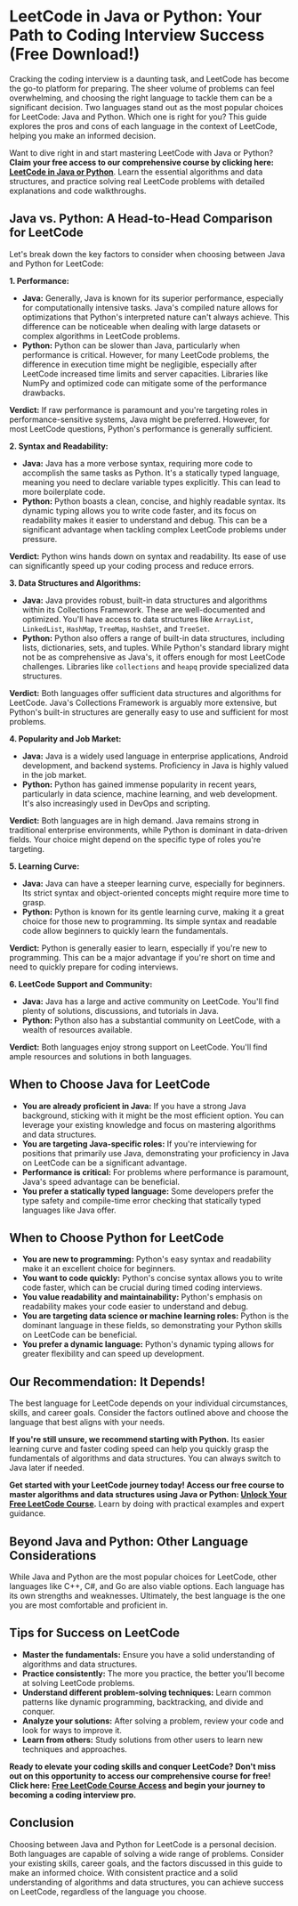 # LeetCode in Java or Python: Your Path to Coding Interview Success (Free Download!)

Cracking the coding interview is a daunting task, and LeetCode has become the go-to platform for preparing.  The sheer volume of problems can feel overwhelming, and choosing the right language to tackle them can be a significant decision. Two languages stand out as the most popular choices for LeetCode: Java and Python. Which one is right for you? This guide explores the pros and cons of each language in the context of LeetCode, helping you make an informed decision.

Want to dive right in and start mastering LeetCode with Java or Python? **Claim your free access to our comprehensive course by clicking here: [LeetCode in Java or Python](https://udemywork.com/leetcode-java-or-python)**. Learn the essential algorithms and data structures, and practice solving real LeetCode problems with detailed explanations and code walkthroughs.

## Java vs. Python: A Head-to-Head Comparison for LeetCode

Let's break down the key factors to consider when choosing between Java and Python for LeetCode:

**1. Performance:**

*   **Java:** Generally, Java is known for its superior performance, especially for computationally intensive tasks. Java's compiled nature allows for optimizations that Python's interpreted nature can't always achieve. This difference can be noticeable when dealing with large datasets or complex algorithms in LeetCode problems.
*   **Python:** Python can be slower than Java, particularly when performance is critical. However, for many LeetCode problems, the difference in execution time might be negligible, especially after LeetCode increased time limits and server capacities.  Libraries like NumPy and optimized code can mitigate some of the performance drawbacks.

**Verdict:** If raw performance is paramount and you're targeting roles in performance-sensitive systems, Java might be preferred. However, for most LeetCode questions, Python's performance is generally sufficient.

**2. Syntax and Readability:**

*   **Java:** Java has a more verbose syntax, requiring more code to accomplish the same tasks as Python. It's a statically typed language, meaning you need to declare variable types explicitly. This can lead to more boilerplate code.
*   **Python:** Python boasts a clean, concise, and highly readable syntax. Its dynamic typing allows you to write code faster, and its focus on readability makes it easier to understand and debug. This can be a significant advantage when tackling complex LeetCode problems under pressure.

**Verdict:** Python wins hands down on syntax and readability. Its ease of use can significantly speed up your coding process and reduce errors.

**3. Data Structures and Algorithms:**

*   **Java:** Java provides robust, built-in data structures and algorithms within its Collections Framework. These are well-documented and optimized. You'll have access to data structures like `ArrayList`, `LinkedList`, `HashMap`, `TreeMap`, `HashSet`, and `TreeSet`.
*   **Python:** Python also offers a range of built-in data structures, including lists, dictionaries, sets, and tuples.  While Python's standard library might not be as comprehensive as Java's, it offers enough for most LeetCode challenges. Libraries like `collections` and `heapq` provide specialized data structures.

**Verdict:** Both languages offer sufficient data structures and algorithms for LeetCode. Java's Collections Framework is arguably more extensive, but Python's built-in structures are generally easy to use and sufficient for most problems.

**4. Popularity and Job Market:**

*   **Java:** Java is a widely used language in enterprise applications, Android development, and backend systems. Proficiency in Java is highly valued in the job market.
*   **Python:** Python has gained immense popularity in recent years, particularly in data science, machine learning, and web development. It's also increasingly used in DevOps and scripting.

**Verdict:** Both languages are in high demand. Java remains strong in traditional enterprise environments, while Python is dominant in data-driven fields. Your choice might depend on the specific type of roles you're targeting.

**5. Learning Curve:**

*   **Java:** Java can have a steeper learning curve, especially for beginners. Its strict syntax and object-oriented concepts might require more time to grasp.
*   **Python:** Python is known for its gentle learning curve, making it a great choice for those new to programming. Its simple syntax and readable code allow beginners to quickly learn the fundamentals.

**Verdict:** Python is generally easier to learn, especially if you're new to programming. This can be a major advantage if you're short on time and need to quickly prepare for coding interviews.

**6. LeetCode Support and Community:**

*   **Java:** Java has a large and active community on LeetCode. You'll find plenty of solutions, discussions, and tutorials in Java.
*   **Python:** Python also has a substantial community on LeetCode, with a wealth of resources available.

**Verdict:** Both languages enjoy strong support on LeetCode. You'll find ample resources and solutions in both languages.

## When to Choose Java for LeetCode

*   **You are already proficient in Java:** If you have a strong Java background, sticking with it might be the most efficient option. You can leverage your existing knowledge and focus on mastering algorithms and data structures.
*   **You are targeting Java-specific roles:** If you're interviewing for positions that primarily use Java, demonstrating your proficiency in Java on LeetCode can be a significant advantage.
*   **Performance is critical:** For problems where performance is paramount, Java's speed advantage can be beneficial.
*   **You prefer a statically typed language:** Some developers prefer the type safety and compile-time error checking that statically typed languages like Java offer.

## When to Choose Python for LeetCode

*   **You are new to programming:** Python's easy syntax and readability make it an excellent choice for beginners.
*   **You want to code quickly:** Python's concise syntax allows you to write code faster, which can be crucial during timed coding interviews.
*   **You value readability and maintainability:** Python's emphasis on readability makes your code easier to understand and debug.
*   **You are targeting data science or machine learning roles:** Python is the dominant language in these fields, so demonstrating your Python skills on LeetCode can be beneficial.
*   **You prefer a dynamic language:** Python's dynamic typing allows for greater flexibility and can speed up development.

## Our Recommendation: It Depends!

The best language for LeetCode depends on your individual circumstances, skills, and career goals. Consider the factors outlined above and choose the language that best aligns with your needs.

**If you're still unsure, we recommend starting with Python.** Its easier learning curve and faster coding speed can help you quickly grasp the fundamentals of algorithms and data structures. You can always switch to Java later if needed.

**Get started with your LeetCode journey today!  Access our free course to master algorithms and data structures using Java or Python: [Unlock Your Free LeetCode Course](https://udemywork.com/leetcode-java-or-python).** Learn by doing with practical examples and expert guidance.

## Beyond Java and Python: Other Language Considerations

While Java and Python are the most popular choices for LeetCode, other languages like C++, C#, and Go are also viable options. Each language has its own strengths and weaknesses. Ultimately, the best language is the one you are most comfortable and proficient in.

## Tips for Success on LeetCode

*   **Master the fundamentals:** Ensure you have a solid understanding of algorithms and data structures.
*   **Practice consistently:** The more you practice, the better you'll become at solving LeetCode problems.
*   **Understand different problem-solving techniques:** Learn common patterns like dynamic programming, backtracking, and divide and conquer.
*   **Analyze your solutions:** After solving a problem, review your code and look for ways to improve it.
*   **Learn from others:** Study solutions from other users to learn new techniques and approaches.

**Ready to elevate your coding skills and conquer LeetCode?  Don't miss out on this opportunity to access our comprehensive course for free! Click here: [Free LeetCode Course Access](https://udemywork.com/leetcode-java-or-python) and begin your journey to becoming a coding interview pro.**

## Conclusion

Choosing between Java and Python for LeetCode is a personal decision. Both languages are capable of solving a wide range of problems. Consider your existing skills, career goals, and the factors discussed in this guide to make an informed choice. With consistent practice and a solid understanding of algorithms and data structures, you can achieve success on LeetCode, regardless of the language you choose.
